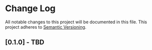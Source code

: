 # Change Log
All notable changes to this project will be documented in this file.
This project adheres to [Semantic Versioning](http://semver.org/).


## [0.1.0] - TBD
